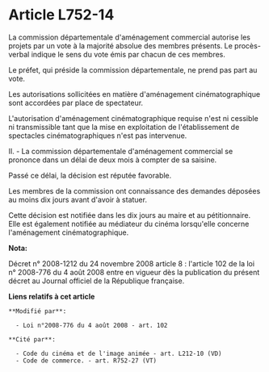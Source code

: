 # Article L752-14

La commission départementale d'aménagement commercial autorise les projets par un vote à la majorité absolue des membres
présents. Le procès-verbal indique le sens du vote émis par chacun de ces membres. 

Le préfet, qui préside la commission départementale, ne prend pas part au vote. 

Les autorisations sollicitées en matière d'aménagement cinématographique sont accordées par place de spectateur. 

L'autorisation d'aménagement cinématographique requise n'est ni cessible ni transmissible tant que la mise en exploitation de
l'établissement de spectacles cinématographiques n'est pas intervenue. 

II. - La commission départementale d'aménagement commercial se prononce dans un délai de deux mois à compter de sa saisine. 

Passé ce délai, la décision est réputée favorable. 

Les membres de la commission ont connaissance des demandes déposées au moins dix jours avant d'avoir à statuer. 

Cette décision est notifiée dans les dix jours au maire et au pétitionnaire. Elle est également notifiée au médiateur du
cinéma lorsqu'elle concerne l'aménagement cinématographique.

**Nota:**

Décret n° 2008-1212 du 24 novembre 2008 article 8 : l'article 102 de la loi n° 2008-776 du 4 août 2008 entre en vigueur dès
la publication du présent décret au Journal officiel de la République française.

**Liens relatifs à cet article**

	**Modifié par**:

	  - Loi n°2008-776 du 4 août 2008 - art. 102

	**Cité par**:

	  - Code du cinéma et de l'image animée - art. L212-10 (VD)
	  - Code de commerce. - art. R752-27 (VT)
